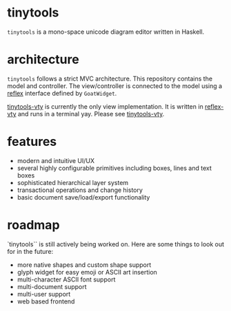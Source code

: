 # tinytools
`tinytools` is a mono-space unicode diagram editor written in Haskell.

# architecture
`tinytools` follows a strict MVC architecture. This repository contains the model and controller.
The view/controller is connected to the model using a [reflex](https://github.com/reflex-frp/reflex) interface defined by `GoatWidget`.

[tinytools-vty](https://github.com/minimapletinytools/tinytools-vty) is currently the only view implementation. It is written in [reflex-vty](https://github.com/reflex-frp/reflex-vty) and runs in a terminal yay. Please see [tinytools-vty](https://github.com/minimapletinytools/tinytools-vty).

# features
- modern and intuitive UI/UX
- several highly configurable primitives including boxes, lines and text boxes
- sophisticated hierarchical layer system
- transactional operations and change history
- basic document save/load/export functionality

# roadmap

`tinytools`` is still actively being worked on. Here are some things to look out for in the future:

- more native shapes and custom shape support
- glyph widget for easy emoji or ASCII art insertion
- multi-character ASCII font support 
- multi-document support
- multi-user support
- web based frontend
